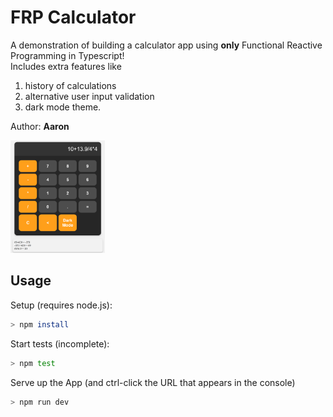 # FRP Calculator
 A demonstration of building a calculator app using **only** Functional Reactive Programming in Typescript!</br>
 Includes extra features like 
 1. history of calculations
 2. alternative user input validation
 3. dark mode theme. </br>
 
 Author: **Aaron** </br>

<img src="./calculator.png" alt="Calculator" width="30%">

## Usage

Setup (requires node.js):

```bash
> npm install
```

Start tests (incomplete):

```bash
> npm test
```

Serve up the App (and ctrl-click the URL that appears in the console)

```bash
> npm run dev
```

